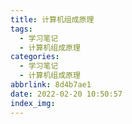```yaml
---
title: 计算机组成原理
tags:
  - 学习笔记
  - 计算机组成原理
categories:
  - 学习笔记
  - 计算机组成原理
abbrlink: 8d4b7ae1
date: 2022-02-20 10:50:57
index_img:
---
```

